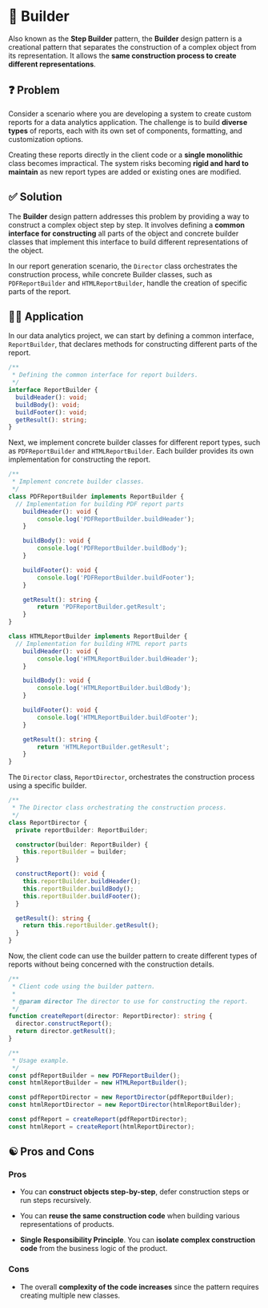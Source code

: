 # 👷 Builder

Also known as the **Step Builder** pattern, the **Builder** design pattern is a creational pattern that separates the construction of a complex object from its representation. It allows the **same construction process to create different representations**.

## ❓ Problem

Consider a scenario where you are developing a system to create custom reports for a data analytics application. The challenge is to build **diverse types** of reports, each with its own set of components, formatting, and customization options.

Creating these reports directly in the client code or a **single monolithic** class becomes impractical. The system risks becoming **rigid and hard to maintain** as new report types are added or existing ones are modified.

## ✅ Solution

The **Builder** design pattern addresses this problem by providing a way to construct a complex object step by step. It involves defining a **common interface for constructing** all parts of the object and concrete builder classes that implement this interface to build different representations of the object.

In our report generation scenario, the `Director` class orchestrates the construction process, while concrete Builder classes, such as `PDFReportBuilder` and `HTMLReportBuilder`, handle the creation of specific parts of the report.

## ✍🏻 Application

In our data analytics project, we can start by defining a common interface, `ReportBuilder`, that declares methods for constructing different parts of the report.

```typescript
/**
 * Defining the common interface for report builders.
 */
interface ReportBuilder {
  buildHeader(): void;
  buildBody(): void;
  buildFooter(): void;
  getResult(): string;
}
```

Next, we implement concrete builder classes for different report types, such as `PDFReportBuilder` and `HTMLReportBuilder`. Each builder provides its own implementation for constructing the report.

```typescript
/**
 * Implement concrete builder classes.
 */
class PDFReportBuilder implements ReportBuilder {
  // Implementation for building PDF report parts	
	buildHeader(): void {
		console.log('PDFReportBuilder.buildHeader');
	}

	buildBody(): void {
		console.log('PDFReportBuilder.buildBody');
	}

	buildFooter(): void {
		console.log('PDFReportBuilder.buildFooter');
	}

	getResult(): string {
		return 'PDFReportBuilder.getResult';
	}
}

class HTMLReportBuilder implements ReportBuilder {
  // Implementation for building HTML report parts
	buildHeader(): void {
		console.log('HTMLReportBuilder.buildHeader');
	}

	buildBody(): void {
		console.log('HTMLReportBuilder.buildBody');
	}

	buildFooter(): void {
		console.log('HTMLReportBuilder.buildFooter');
	}

	getResult(): string {
		return 'HTMLReportBuilder.getResult';
	}
}
```

The `Director` class, `ReportDirector`, orchestrates the construction process using a specific builder.

```typescript
/**
 * The Director class orchestrating the construction process.
 */
class ReportDirector {
  private reportBuilder: ReportBuilder;

  constructor(builder: ReportBuilder) {
    this.reportBuilder = builder;
  }

  constructReport(): void {
    this.reportBuilder.buildHeader();
    this.reportBuilder.buildBody();
    this.reportBuilder.buildFooter();
  }

  getResult(): string {
    return this.reportBuilder.getResult();
  }
}
```

Now, the client code can use the builder pattern to create different types of reports without being concerned with the construction details.

```typescript
/**
 * Client code using the builder pattern.
 *
 * @param director The director to use for constructing the report.
 */
function createReport(director: ReportDirector): string {
  director.constructReport();
  return director.getResult();
}

/**
 * Usage example.
 */
const pdfReportBuilder = new PDFReportBuilder();
const htmlReportBuilder = new HTMLReportBuilder();

const pdfReportDirector = new ReportDirector(pdfReportBuilder);
const htmlReportDirector = new ReportDirector(htmlReportBuilder);

const pdfReport = createReport(pdfReportDirector);
const htmlReport = createReport(htmlReportDirector);
```

## ☯️ Pros and Cons

### Pros

- You can **construct objects step-by-step**, defer construction steps or run steps recursively.

- You can **reuse the same construction code** when building various representations of products.

- **Single Responsibility Principle**. You can **isolate complex construction code** from the business logic of the product.

### Cons

- The overall **complexity of the code increases** since the pattern requires creating multiple new classes.
